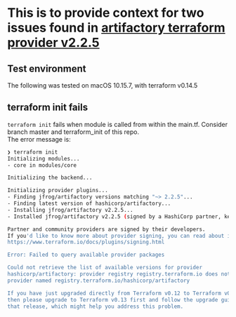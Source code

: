 # This is to provide context for two issues found in [artifactory terraform provider v2.2.5](https://registry.terraform.io/providers/jfrog/artifactory/latest)

## Test environment
The following was tested on macOS 10.15.7, with terraform v0.14.5

## terraform init fails
`terraform init` fails when module is called from within the main.tf. Consider branch master and terraform_init of this repo.  
The error message is:  
```bash
❯ terraform init
Initializing modules...
- core in modules/core

Initializing the backend...

Initializing provider plugins...
- Finding jfrog/artifactory versions matching "~> 2.2.5"...
- Finding latest version of hashicorp/artifactory...
- Installing jfrog/artifactory v2.2.5...
- Installed jfrog/artifactory v2.2.5 (signed by a HashiCorp partner, key ID 6B219DCCD7639232)

Partner and community providers are signed by their developers.
If you'd like to know more about provider signing, you can read about it here:
https://www.terraform.io/docs/plugins/signing.html

Error: Failed to query available provider packages

Could not retrieve the list of available versions for provider
hashicorp/artifactory: provider registry registry.terraform.io does not have a
provider named registry.terraform.io/hashicorp/artifactory

If you have just upgraded directly from Terraform v0.12 to Terraform v0.14
then please upgrade to Terraform v0.13 first and follow the upgrade guide for
that release, which might help you address this problem.
```